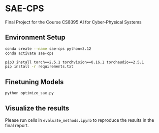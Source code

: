 # SAE-CPS
Final Project for the Course CS8395 AI for Cyber-Physical Systems 

## Environment Setup

```bash
conda create --name sae-cps python=3.12
conda activate sae-cps
```

```bash
pip3 install torch==2.5.1 torchvision==0.16.1 torchaudio==2.5.1
pip install -r requirements.txt
```

## Finetuning Models

```bash
python optimize_sae.py
```

## Visualize the results

Please run cells in `evaluate_methods.ipynb` to reproduce the results in the final report.




